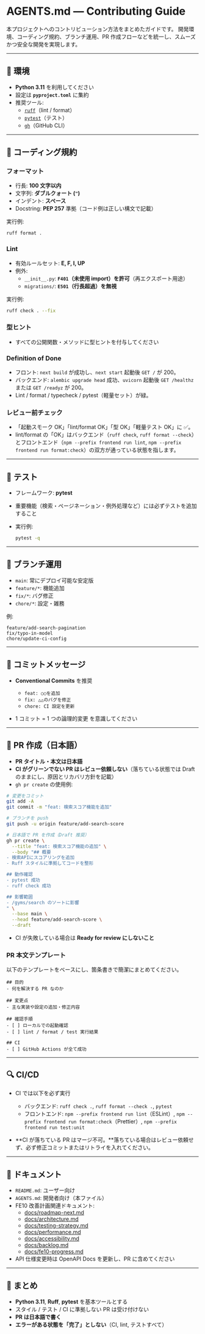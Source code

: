 # AGENTS.md — Contributing Guide

本プロジェクトへのコントリビューション方法をまとめたガイドです。
開発環境、コーディング規約、ブランチ運用、PR 作成フローなどを統一し、スムーズかつ安全な開発を実現します。

---

## 📌 環境

- **Python 3.11** を利用してください
- 設定は **`pyproject.toml`** に集約
- 推奨ツール:
  - [`ruff`](https://docs.astral.sh/ruff/)（lint / format）
  - [`pytest`](https://docs.pytest.org/)（テスト）
  - [`gh`](https://cli.github.com/)（GitHub CLI）

---

## 🧹 コーディング規約

### フォーマット

- 行長: **100 文字以内**
- 文字列: **ダブルクォート (`"`)**
- インデント: **スペース**
- Docstring: **PEP 257** 準拠（コード例は正しい構文で記載）

実行例:

```bash
ruff format .
```

### Lint

- 有効ルールセット: **E, F, I, UP**
- 例外:
  - `__init__.py`: **`F401`（未使用 import）を許可**（再エクスポート用途）
  - `migrations/`: **`E501`（行長超過）を無視**

実行例:

```bash
ruff check . --fix
```

### 型ヒント

- すべての公開関数・メソッドに型ヒントを付与してください

### Definition of Done

- フロント: `next build` が成功し、`next start` 起動後 `GET /` が 200。
- バックエンド: `alembic upgrade head` 成功、`uvicorn` 起動後 `GET /healthz` または `GET /readyz` が 200。
- Lint / format / typecheck / pytest（軽量セット）が緑。

### レビュー前チェック

- 「起動スモーク OK」「lint/format OK」「型 OK」「軽量テスト OK」に ✅。
- lint/format の「OK」はバックエンド（`ruff check`, `ruff format --check`）とフロントエンド（`npm --prefix frontend run lint`, `npm --prefix frontend run format:check`）の双方が通っている状態を指します。

---

## 🧪 テスト

- フレームワーク: **pytest**
- 重要機能（検索・ページネーション・例外処理など）には必ずテストを追加すること
- 実行例:

  ```bash
  pytest -q
  ```

---

## 🌱 ブランチ運用

- `main`: 常にデプロイ可能な安定版
- `feature/*`: 機能追加
- `fix/*`: バグ修正
- `chore/*`: 設定・雑務

例:

```
feature/add-search-pagination
fix/typo-in-model
chore/update-ci-config
```

---

## 📝 コミットメッセージ

- **Conventional Commits** を推奨
  - `feat: ○○を追加`
  - `fix: △△のバグを修正`
  - `chore: CI 設定を更新`

- 1 コミット = 1 つの論理的変更 を意識してください

---

## 🔄 PR 作成（日本語）

- **PR タイトル・本文は日本語**
- **CI がグリーンでない PR はレビュー依頼しない**（落ちている状態では Draft のままにし、原因とリカバリ方針を記載）
- `gh pr create` の使用例:

```bash
# 変更をコミット
git add -A
git commit -m "feat: 検索スコア機能を追加"

# ブランチを push
git push -u origin feature/add-search-score

# 日本語で PR を作成（Draft 推奨）
gh pr create \
  --title "feat: 検索スコア機能の追加" \
  --body "## 概要
- 検索APIにスコアリングを追加
- Ruff スタイルに準拠してコードを整形

## 動作確認
- pytest 成功
- ruff check 成功

## 影響範囲
- /gyms/search のソートに影響
" \
  --base main \
  --head feature/add-search-score \
  --draft
```

- CI が失敗している場合は **Ready for review にしないこと**

### PR 本文テンプレート

以下のテンプレートをベースにし、箇条書きで簡潔にまとめてください。

```
## 目的
- 何を解決する PR なのか

## 変更点
- 主な実装や設定の追加・修正内容

## 確認手順
- [ ] ローカルでの起動確認
- [ ] lint / format / test 実行結果

## CI
- [ ] GitHub Actions が全て成功
```

---

## 🔍 CI/CD

- CI では以下を必ず実行
  - バックエンド: `ruff check .`, `ruff format --check .`, `pytest`
  - フロントエンド: `npm --prefix frontend run lint`（ESLint）, `npm --prefix frontend run format:check`（Prettier）, `npm --prefix frontend run test:unit`

- **CI が落ちている PR はマージ不可。**落ちている場合はレビュー依頼せず、必ず修正コミットまたはリトライを入れてください。

---

## 📖 ドキュメント

- `README.md`: ユーザー向け
- `AGENTS.md`: 開発者向け（本ファイル）
- FE10 改善計画関連ドキュメント:
  - [docs/roadmap-next.md](docs/roadmap-next.md)
  - [docs/architecture.md](docs/architecture.md)
  - [docs/testing-strategy.md](docs/testing-strategy.md)
  - [docs/performance.md](docs/performance.md)
  - [docs/accessibility.md](docs/accessibility.md)
  - [docs/backlog.md](docs/backlog.md)
  - [docs/fe10-progress.md](docs/fe10-progress.md)
- API 仕様変更時は OpenAPI Docs を更新し、PR に含めてください

---

## 🧭 まとめ

- **Python 3.11**, **Ruff**, **pytest** を基本ツールとする
- スタイル / テスト / CI に準拠しない PR は受け付けない
- **PR は日本語で書く**
- **エラーがある状態を「完了」としない**（CI, lint, テストすべて）
